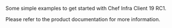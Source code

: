 Some simple examples to get started with Chef Infra Client 19 RC1.

Please refer to the product documentation for more information.
